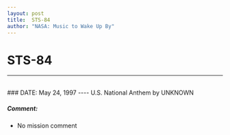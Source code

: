 ```yaml
---
layout: post
title:  STS-84
author: "NASA: Music to Wake Up By"
---
```


# STS-84
----
<br/>
### DATE: May 24, 1997
----
U.S. National Anthem by UNKNOWN

##### Comment:
* No mission comment
